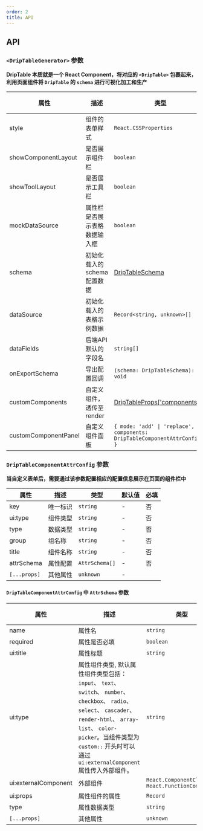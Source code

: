```yaml
---
order: 2
title: API
---
```


## API

### `<DripTableGenerator>` 参数

**DripTable 本质就是一个 React Component，将对应的 `<DripTable>` 包裹起来，利用页面组件将 `DripTable` 的 `schema` 进行可视化加工和生产**

| 属性               | 描述                                                                                  | 类型                                   | 默认值  | 必填 |
| ------------------ | ------------------------------------------------------------------------------------- | -------------------------------------- | ------- | ---- |
| style             | 组件的表单样式 | `React.CSSProperties`                               | -       | 否   |
| showComponentLayout                | 是否展示组件栏                                  | `boolean`                  | `true`       | 否   |
| showToolLayout                | 是否展示工具栏                                       | `boolean`                  | `true`       | 否   |
| mockDataSource                | 属性栏是否展示表格数据输入框                           | `boolean`                  | `false`       | 否   |
| schema                | 初始化载入的schema配置数据                                                           | [DripTableSchema](/drip-table/functions/api#driptableschema-参数)                  | -       | 否   |
| dataSource                | 初始化载入的表格示例数据                                                           | `Record<string, unknown>[]`                  | -       | 否   |
| dataFields                | 后端API默认的字段名                                                           | `string[]`                  | -       | 否   |
| onExportSchema                | 导出配置回调                                                           | `(schema: DripTableSchema): void`                  | -       | 否   |
| customComponents                | 自定义组件，透传至render                                                           | [DripTableProps['components']](/drip-table/functions/api)                  | -       | 否   |
| customComponentPanel                | 自定义组件面板    | `{ mode: 'add' \| 'replace', components: DripTableComponentAttrConfig[] }`                  | -       | 否   |

### `DripTableComponentAttrConfig` 参数
**当自定义表单后，需要通过该参数配置相应的配置信息展示在页面的组件栏中**

| 属性               | 描述                                                                                  | 类型                                   | 默认值  | 必填 |
| ------------------ | ------------------------------------------------------------------------------------- | -------------------------------------- | ------- | ---- |
| key             | 唯一标识 | `string`                               | -       | 否   |
| ui:type             | 组件类型 | `string`                               | -       | 否   |
| type             | 数据类型 | `string`                               | -       | 否   |
| group             | 组名称 | `string`                               | -       | 否   |
| title             | 组件名称 | `string`                               | -       | 否   |
| attrSchema             | 属性配置 | `AttrSchema[]`                               | -       | 否   |
| `[...props]`  | 其他属性 | `unknown` | - |

#### `DripTableComponentAttrConfig` 中 `AttrSchema` 参数
| 属性               | 描述                                                                                  | 类型                                   | 默认值  | 必填 |
| ------------------ | ------------------------------------------------------------------------------------- | -------------------------------------- | ------- | ---- |
| name             | 属性名 | `string`                               | -       | 否   |
| required             | 属性是否必填 | `boolean`                               | `false`       | 否   |
| ui:title             | 属性标题 | `string`                               | -       | 是   |
| ui:type             | 属性组件类型, 默认属性组件类型包括：`input`、 `text`、 `switch`、 `number`、 `checkbox`、 `radio`、 `select`、 `cascader`、 `render-html`、 `array-list`、 `color-picker`。当组件类型为 `custom::` 开头时可以通过`ui:externalComponent` 属性传入外部组件。 | `string`                               | -       | 是   |
| ui:externalComponent             | 外部组件 | `React.ComponentClass \| React.FunctionComponent`                               | -       | 否   |
| ui:props             | 属性组件的属性 | `Record`                               | -       | 否   |
| type             | 属性数据类型 | `string`                               | -       | 否   |
| `[...props]`  | 其他属性 | `unknown` | - |
